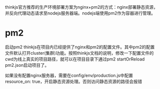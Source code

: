 thinkjs官方推荐的生产环境部署方案为nginx+pm2的方式：nginx部署静态资源，并反向代理动态请求至nodejs服务器端。nodejs端使用pm2作为容器进行管理。

# pm2

启动pm2
thinkjs在项目内已经提供了nginx和pm2的配置文件。其中pm2的配置文件默认打开cluster(集群)功能。按照thinkjs文档的说明，修改一下配置文件的cwd为线上真实的项目路径，就可以在项目目录下通过pm2 startOrReload pm2.json启动项目了。

如果没有配置nginx服务器，需要在config/env/production.js中配置resource_on: true，开启静态资源处理。否则访问静态资源的路径会报错
